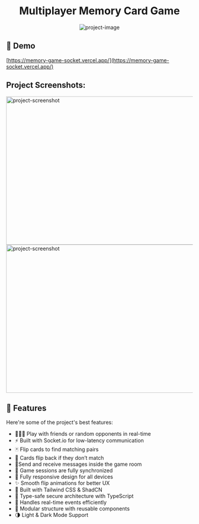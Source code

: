 <h1 align="center" id="title">Multiplayer Memory Card Game</h1>

<p align="center"><img src="https://i.ibb.co/4R23d5h8/New-Tech-Futuristic-Purple-and-Yellow-Youtube-Thumbnail-1.png" alt="project-image"></p>

<h2>🚀 Demo</h2>

[https://memory-game-socket.vercel.app/](https://memory-game-socket.vercel.app/)

<h2>Project Screenshots:</h2>

<img src="https://i.ibb.co/xtSMG9Jq/Screenshot-2025-07-22-171226.png" alt="project-screenshot" width="800" height="400/">

<img src="https://i.ibb.co/M5GYWFMn/Screenshot-2025-07-22-171446.png" alt="project-screenshot" width="800" height="400/">

  
  
<h2>🧐 Features</h2>

Here're some of the project's best features:

*   🧑‍🤝‍🧑 Play with friends or random opponents in real-time
*   ⚡ Built with Socket.io for low-latency communication
*   🃏 Flip cards to find matching pairs
*   🔁 Cards flip back if they don’t match
*   💬Send and receive messages inside the game room
*   🔄 Game sessions are fully synchronized
*   📱 Fully responsive design for all devices
*   ✨ Smooth flip animations for better UX
*   🎨 Built with Tailwind CSS & ShadCN
*   🔐 Type-safe secure architecture with TypeScript
*   📡 Handles real-time events efficiently
*   🔧 Modular structure with reusable components
*   🌗 Light & Dark Mode Support
